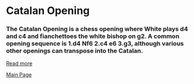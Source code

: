 # Catalan Opening

### The Catalan Opening is a chess opening where White plays d4 and c4 and fianchettoes the white bishop on g2. A common opening sequence is 1.d4 Nf6 2.c4 e6 3.g3, although various other openings can transpose into the Catalan.
[Read more](https://en.wikipedia.org/wiki/Catalan_Opening)

[Main Page](index.md)